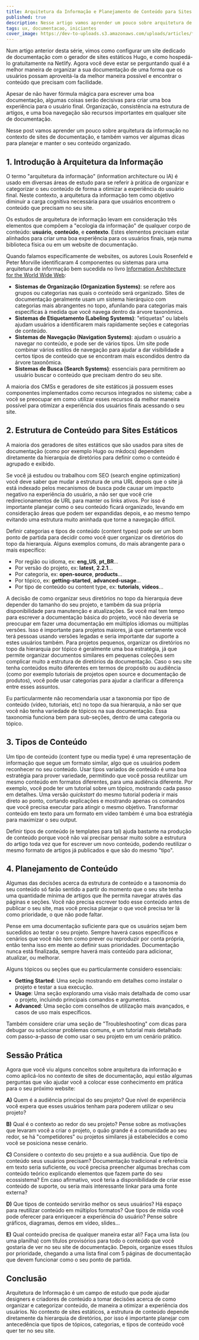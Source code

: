 ```yaml
---
title: Arquitetura da Informação e Planejamento de Conteúdo para Sites de Documentação
published: true
description: Nesse artigo vamos aprender um pouco sobre arquitetura de informação no contexto de sites de documentação, e também como planejar o seu conteúdo.
tags: ux, documentacao, iniciantes
cover_image: https://dev-to-uploads.s3.amazonaws.com/uploads/articles/fca8nbacizt0emk9ukir.png
---
```



Num artigo anterior desta série, vimos como configurar um site dedicado de documentação com o gerador de sites estáticos Hugo, e como hospedá-lo gratuitamente na Netlify. Agora você deve estar se perguntando qual é a melhor maneira de organizar a sua documentação de uma forma que os usuários possam aproveitá-la da melhor maneira possível e encontrar o conteúdo que precisam com facilidade.

Apesar de não haver fórmula mágica para escrever uma boa documentação, algumas coisas serão decisivas para criar uma boa experiência para o usuário final. Organização, consistência na estrutura de artigos, e uma boa navegação são recursos importantes em qualquer site de documentação.

Nesse post vamos aprender um pouco sobre arquitetura da informação no contexto de sites de documentação, e também vamos ver algumas dicas para planejar e manter o seu conteúdo organizado.

## 1. Introdução à Arquitetura da Informação
O termo "arquitetura da informação" (information architecture ou IA) é usado em diversas áreas de estudo para se referir à prática de organizar e categorizar o seu conteúdo de forma a otimizar a experiência do usuário final. Neste contexto, a arquitetura da informação tem como objetivo diminuir a carga cognitiva necessária para que usuários encontrem o conteúdo que precisam no seu site.

Os estudos de arquitetura de informação levam em consideração três elementos que compõem a "ecologia da informação" de qualquer corpo de conteúdo: **usuário**, **conteúdo**, e **contexto**. Estes elementos precisam estar alinhados para criar uma boa experiência para os usuários finais, seja numa biblioteca física ou em um website de documentação.

Quando falamos especificamente de websites, os autores Louis Rosenfeld e Peter Morville identificaram 4 componentes ou sistemas para uma arquitetura de informação bem sucedida no livro [Information Architecture for the World Wide Web](https://books.google.nl/books/about/Information_Architecture_for_the_World_W.html?id=hLdcLklZOFAC&redir_esc=y):

- **Sistemas de Organização (Organization Systems)**: se refere aos grupos ou categorias nas quais o conteúdo será organizado. Sites de documentação geralmente usam um sistema hierárquico com categorias mais abrangentes no topo, afunilando para categorias mais específicas à medida que você navega dentro da árvore taxonômica.
- **Sistemas de Etiquetamento (Labeling Systems)**: "etiquetas" ou labels ajudam usuários a identificarem mais rapidamente seções e categorias de conteúdo.
- **Sistemas de Navegação (Navigation Systems)**: ajudam o usuário a navegar no conteúdo, e pode ser de vários tipos. Um site pode combinar vários estilos de navegação para ajudar a dar visibilidade a certos tipos de conteúdo que se encontram mais escondidos dentro da árvore taxonômica.
- **Sistemas de Busca (Search Systems)**: essenciais para permitirem ao usuário buscar o conteúdo que precisam dentro do seu site.

A maioria dos CMSs e geradores de site estáticos já possuem esses componentes implementados como recursos integrados no sistema; cabe a você se preocupar em como utilizar esses recursos da melhor maneira possível para otimizar a experiência dos usuários finais acessando o seu site.

## 2. Estrutura de Conteúdo para Sites Estáticos
A maioria dos geradores de sites estáticos que são usados para sites de documentação (como por exemplo Hugo ou mkdocs) dependem diretamente da hierarquia de diretórios para definir como o conteúdo é agrupado e exibido.

Se você já estudou ou trabalhou com SEO (search engine optimization) você deve saber que mudar a estrutura de uma URL depois que o site já está indexado pelos mecanismos de busca pode causar um impacto negativo na experiência do usuário, a não ser que você crie redirecionamentos de URL para manter os links ativos. Por isso é importante planejar como o seu conteúdo ficará organizado, levando em consideração áreas que podem ser expandidas depois, e ao mesmo tempo evitando uma estrutura muito aninhada que torne a navegação difícil.

Definir categorias e tipos de conteúdo (content types) pode ser um bom ponto de partida para decidir como você quer organizar os diretórios do topo da hierarquia. Alguns exemplos comuns, do mais abrangente para o mais específico:

- Por região ou idioma, ex: **eng_US**, **pt_BR**...
- Por versão do projeto, ex: **latest**, **2.2.1**...
- Por categoria, ex: **open-source**, **products**...
- Por tópico, ex: **getting-started**, **advanced-usage**...
- Por tipo de conteúdo ou content type, ex: **tutorials**, **videos**...

A decisão de como organizar seus diretórios no topo da hierarquia deve depender do tamanho do seu projeto, e também da sua própria disponibilidade para manutenção e atualizações. Se você mal tem tempo para escrever a documentação básica do projeto, você não deveria se preocupar em fazer uma documentação em múltiplos idiomas ou múltiplas versões. Isso é importante para projetos maiores, já que certamente você terá pessoas usando versões legadas e seria importante dar suporte a estes usuários também.
Para projetos pequenos, organizar os diretórios no topo da hierarquia por tópico é geralmente uma boa estratégia, já que permite organizar documentos similares em pequenas coleções sem complicar muito a estrutura de diretórios da documentação. Caso o seu site tenha conteúdos muito diferentes em termos de propósito ou audiência (como por exemplo tutoriais de projetos open source e documentação de produtos), você pode usar categorias para ajudar a clarificar a diferença entre esses assuntos.

Eu particularmente não recomendaria usar a taxonomia por tipo de conteúdo (vídeo, tutoriais, etc) no topo da sua hierarquia, a não ser que você não tenha variedade de tópicos na sua documentação. Essa taxonomia funciona bem para sub-seções, dentro de uma categoria ou tópico.

## 3. Tipos de Conteúdo
Um tipo de conteúdo (content type ou media type) é uma representação de informação que segue um formato similar, algo que os usuários podem reconhecer no seu conteúdo. Usar tipos variados de conteúdo é uma boa estratégia para prover variedade, permitindo que você possa reutilizar um mesmo conteúdo em formatos diferentes, para uma audiência diferente. Por exemplo, você pode ter um tutorial sobre um tópico, mostrando cada passo em detalhes. Uma versão _quickstart_ do mesmo tutorial poderia ir mais direto ao ponto, cortando explicações e mostrando apenas os comandos que você precisa executar para atingir o mesmo objetivo. Transformar conteúdo em texto para um formato em vídeo também é uma boa estratégia para maximizar o seu output.

Definir tipos de conteúdo (e templates para tal) ajuda bastante na produção de conteúdo porque você não vai precisar pensar muito sobre a estrutura do artigo toda vez que for escrever um novo conteúdo, podendo reutilizar o mesmo formato de artigos já publicados e que são do mesmo "tipo".

## 4. Planejamento de Conteúdo
Algumas das decisões acerca da estrutura de conteúdo e a taxonomia do seu conteúdo só farão sentido a partir do momento que o seu site tenha uma quantidade mínima de artigos que lhe permita navegar através das páginas e seções. Você não precisa escrever todo esse conteúdo antes de publicar o seu site, mas você precisa planejar o que você precisa ter lá como prioridade, o que não pode faltar.

Pense em uma documentação suficiente para que os usuários sejam bem sucedidos ao testar o seu projeto. Sempre haverá casos específicos e cenários que você não tem como prever ou reproduzir por conta própria, então tenha isso em mente ao definir suas prioridades. Documentação nunca está finalizada, sempre haverá mais conteúdo para adicionar, atualizar, ou melhorar.

Alguns tópicos ou seções que eu particularmente considero essenciais:

- **Getting Started**: Uma seção mostrando em detalhes como instalar o projeto e testar a sua execução.
- **Usage**: Uma seção explorando uma visão mais detalhada de como usar o projeto, incluindo principais comandos e argumentos.
- **Advanced**: Uma seção com conselhos de utilização mais avançados, e casos de uso mais específicos.

Também considere criar uma seção de "Troubleshooting" com dicas para debugar ou solucionar problemas comuns, e um tutorial mais detalhado com passo-a-passo de como usar o seu projeto em um cenário prático.

## Sessão Prática
Agora que você viu alguns conceitos sobre arquitetura da informação e como aplicá-los no contexto de sites de documentação, aqui estão algumas perguntas que vão ajudar você a colocar esse conhecimento em prática para o seu próximo website:

**A)** Quem é a audiência principal do seu projeto? Que nível de experiência você expera que esses usuários tenham para poderem utilizar o seu projeto?

**B)** Qual é o contexto ao redor do seu projeto? Pense sobre as motivações que levaram você a criar o projeto, o quão grande é a comunidade ao seu redor, se há "competidores" ou projetos similares já estabelecidos e como você se posiciona nesse cenário.

**C)** Considere o contexto do seu projeto e a sua audiência. Que tipo de conteúdo seus usuários precisam? Documentação tradicional e referência em texto seria suficiente, ou você precisa preencher algumas brechas com conteúdo teórico explicando elementos que fazem parte do seu ecossistema? Em caso afirmativo, você teria a disponibilidade de criar esse conteúdo de suporte, ou seria mais interessante linkar para uma fonte externa?

**D)** Que tipos de conteúdo servirão melhor os seus usuários? Há espaço para reutilizar conteúdo em múltiplos formatos? Que tipos de mídia você pode oferecer para enriquecer a experiência do usuário? Pense sobre gráficos, diagramas, demos em vídeo, slides…

**E)** Qual conteúdo precisa de qualquer maneira estar ali? Faça uma lista (ou uma planilha) com títulos provisórios para todo o conteúdo que você gostaria de ver no seu site de documentação. Depois, organize esses títulos por prioridade, chegando a uma lista final com 5 páginas de documentação que devem funcionar como o seu ponto de partida.

## Conclusão
Arquitetura de Informação é um campo de estudo que pode ajudar designers e criadores de conteúdo a tomar decisões acerca de como organizar e categorizar conteúdo, de maneira a otimizar a experiência dos usuários. No contexto de sites estáticos, a estrutura de conteúdo depende diretamente da hierarquia de diretórios, por isso é importante planejar com antecedência que tipos de tópicos, categorias, e tipos de conteúdo você quer ter no seu site.


